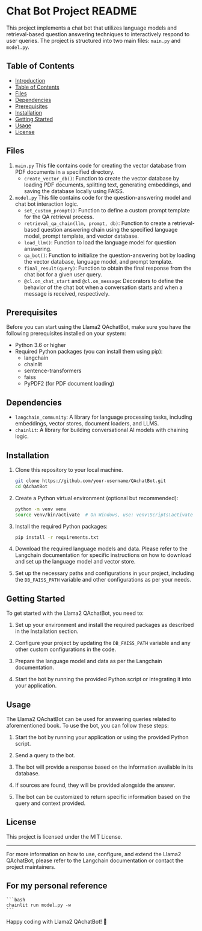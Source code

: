 # Chat Bot Project README

This project implements a chat bot that utilizes language models and retrieval-based question answering techniques to interactively respond to user queries. The project is structured into two main files: `main.py` and `model.py`.

## Table of Contents

- [Introduction](#QAchatBot)
- [Table of Contents](#table-of-contents)
- [Files](#Files)
- [Dependencies](#Dependencies)
- [Prerequisites](#prerequisites)
- [Installation](#installation)
- [Getting Started](#getting-started)
- [Usage](#usage)
- [License](#license)

## Files
1. `main.py` This file contains code for creating the vector database from PDF documents in a specified directory.
   * `create_vector_db()`: Function to create the vector database by loading PDF documents, splitting text, generating embeddings, and saving the database locally using FAISS.
2. `model.py` This file contains code for the question-answering model and chat bot interaction logic.
   * `set_custom_prompt()`: Function to define a custom prompt template for the QA retrieval process.
   * `retrieval_qa_chain(llm, prompt, db)`: Function to create a retrieval-based question answering chain using the specified language model, prompt template, and vector database.
   * `load_llm()`: Function to load the language model for question answering.
   * `qa_bot()`: Function to initialize the question-answering bot by loading the vector database, language model, and prompt template.
   * `final_result(query)`: Function to obtain the final response from the chat bot for a given user query.
   * `@cl.on_chat_start` and `@cl.on_message`: Decorators to define the behavior of the chat bot when a conversation starts and when a message is received, respectively.


## Prerequisites

Before you can start using the Llama2 QAchatBot, make sure you have the following prerequisites installed on your system:

- Python 3.6 or higher
- Required Python packages (you can install them using pip):
    - langchain
    - chainlit
    - sentence-transformers
    - faiss
    - PyPDF2 (for PDF document loading)
 
## Dependencies
* `langchain_community`: A library for language processing tasks, including embeddings, vector stores, document loaders, and LLMS.
* `chainlit`: A library for building conversational AI models with chaining logic.

## Installation

1. Clone this repository to your local machine.

    ```bash
    git clone https://github.com/your-username/QAchatBot.git
    cd QAchatBot
    ```

2. Create a Python virtual environment (optional but recommended):

    ```bash
    python -m venv venv
    source venv/bin/activate  # On Windows, use: venv\Scripts\activate
    ```

3. Install the required Python packages:

    ```bash
    pip install -r requirements.txt
    ```

4. Download the required language models and data. Please refer to the Langchain documentation for specific instructions on how to download and set up the language model and vector store.

5. Set up the necessary paths and configurations in your project, including the `DB_FAISS_PATH` variable and other configurations as per your needs.

## Getting Started

To get started with the Llama2 QAchatBot, you need to:

1. Set up your environment and install the required packages as described in the Installation section.

2. Configure your project by updating the `DB_FAISS_PATH` variable and any other custom configurations in the code.

3. Prepare the language model and data as per the Langchain documentation.

4. Start the bot by running the provided Python script or integrating it into your application.

## Usage

The Llama2 QAchatBot can be used for answering queries related to aforementioned book. To use the bot, you can follow these steps:

1. Start the bot by running your application or using the provided Python script.

2. Send a query to the bot.

3. The bot will provide a response based on the information available in its database.

4. If sources are found, they will be provided alongside the answer.

5. The bot can be customized to return specific information based on the query and context provided.


## License

This project is licensed under the MIT License.

---

For more information on how to use, configure, and extend the Llama2 QAchatBot, please refer to the Langchain documentation or contact the project maintainers.

## For my personal reference
    ```bash
    chainlit run model.py -w
    ```

Happy coding with Llama2 QAchatBot! 🚀
